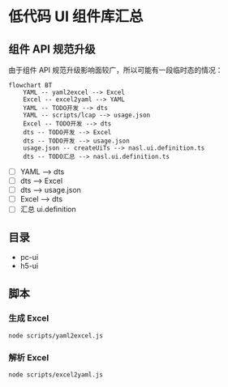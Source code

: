# 低代码 UI 组件库汇总

## 组件 API 规范升级

由于组件 API 规范升级影响面较广，所以可能有一段临时态的情况：

```mermaid
flowchart BT
    YAML -- yaml2excel --> Excel
    Excel -- excel2yaml --> YAML
    YAML -- TODO开发 --> dts
    YAML -- scripts/lcap --> usage.json
    Excel -- TODO开发 --> dts
    dts -- TODO开发 --> Excel
    dts -- TODO开发 --> usage.json
    usage.json -- createUiTs --> nasl.ui.definition.ts
    dts -- TODO汇总 --> nasl.ui.definition.ts
```

- [ ] YAML --> dts
- [ ] dts --> Excel
- [ ] dts --> usage.json
- [ ] Excel --> dts
- [ ] 汇总 ui.definition

## 目录

- pc-ui
- h5-ui

## 脚本

### 生成 Excel

```shell
node scripts/yaml2excel.js
```

### 解析 Excel

```shell
node scripts/excel2yaml.js
```